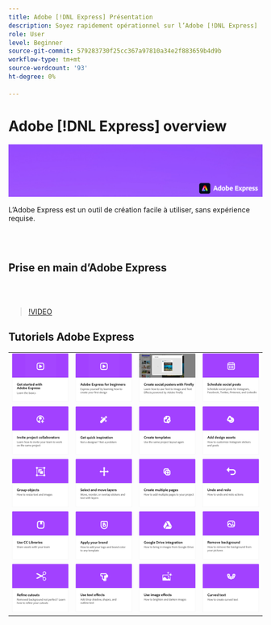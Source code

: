 ```yaml
---
title: Adobe [!DNL Express] Présentation
description: Soyez rapidement opérationnel sur l’Adobe [!DNL Express]
role: User
level: Beginner
source-git-commit: 579283730f25cc367a97810a34e2f883659b4d9b
workflow-type: tm+mt
source-wordcount: '93'
ht-degree: 0%

---
```


# Adobe [!DNL Express] overview

![Express Hero Image](../assets/Express.png)

L’Adobe Express est un outil de création facile à utiliser, sans expérience requise.

<br> 

## Prise en main d’Adobe Express

<br> 

>[!VIDEO](https://video.tv.adobe.com/v/3420204?quality=12&learn=on&hidetitle=true)

## Tutoriels Adobe Express

<table>
<tr>
   <td>
      <a href="get-started.md">
         <img alt="Prise en main d’Adobe Express" src="assets/get-started.png" />
      </a>
  </td>
  <td>
      <a href="adobe-express-beginners.md">
         <img alt="Adobe Express pour débutants" src="assets/beginners.png" />
      </a>
  </td>
  <td>
      <a href="create-social-posters.md">
         <img alt="Création d&apos;affiches avec Firefly" src="assets/social-firefly.png" />
      </a>
  </td>
  <td>
      <a href="schedule.md">
         <img alt="Programmer les publications sociales" src="assets/schedule.png" />
      </a>
  </td>
</tr>
<tr>
   <td>
   <a href="collaborate.md">
      <img alt="Inviter des collaborateurs de projet" src="assets/collaborate.png" />
   </a>
  </td>
 <td>
      <a href="get-inspiration.md">
         <img alt="Trouvez l&apos;inspiration rapidement" src="assets/inspiration.png" />
      </a>
  </td>
  <td>
   <a href="create-templates.md">
      <img alt="Création de modèles" src="assets/templates.png" />
   </a>
  </td>
  <td>
      <a href="add-design-assets.md">
         <img alt="Ajout de ressources de création" src="assets/design-assets.png" />
      </a>
  </td>
</tr>
<tr>
  <td>
      <a href="group-objects.md">
         <img alt="Grouper des objets" src="assets/group-objects.png" />
      </a>
  </td>
  <td>
      <a href="layers.md">
         <img alt="Sélection et déplacement de calques" src="assets/layers.png" />
      </a>
  </td>
  <td>
      <a href="multiple-pages.md">
         <img alt="Création de plusieurs pages" src="assets/multiple-pages.png" />
      </a>
  </td>
  <td>
      <a href="undo-redo.md">
         <img alt="Annulation et rétablissement" src="assets/undo-redo.png" />
      </a>
  </td>
</tr>
<tr>
  <td>
      <a href="cc-libraries.md">
         <img alt="Utilisation des bibliothèques CC" src="assets/cc-libraries.png" />
      </a>
  </td>
 <td>
      <a href="brand.md">
         <img alt="Application de votre marque" src="assets/brand.png" />
      </a>
  </td>
  <td>
      <a href="google-drive.md">
         <img alt="Intégration de Google Drive" src="assets/google-drive.png" />
      </a>
  </td>
   <td>
      <a href="remove-background.md">
         <img alt="Supprimer un arrière-plan" src="assets/background.png" />
      </a>
  </td>
</tr>
  <td>
      <a href="refine-cutout.md">
         <img alt="Amélioration d’un découpage" src="assets/cutouts.png" />
      </a>
  </td>
  <td>
      <a href="text-effects.md">
         <img alt="Utilisation d’effets de texte" src="assets/text-effects.png" />
      </a>
  </td>
  <td>
      <a href="image-effects.md">
         <img alt="Utilisation d’effets" src="assets/image-effects.png" />
      </a>
  </td>
  <td>
      <a href="create-curved-text.md">
         <img alt="Création de texte incurvé" src="assets/curved-text.png" />
      </a>
  </td>
</tr>
</table>
